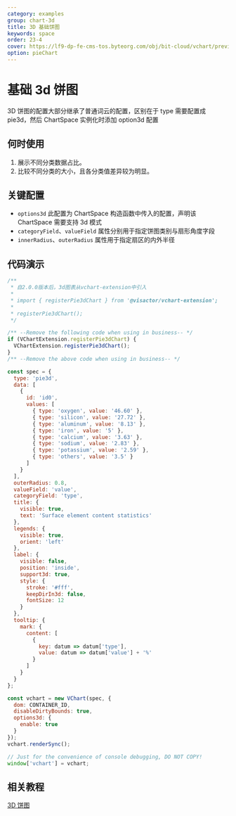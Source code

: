 ```yaml
---
category: examples
group: chart-3d
title: 3D 基础饼图
keywords: space
order: 23-4
cover: https://lf9-dp-fe-cms-tos.byteorg.com/obj/bit-cloud/vchart/preview/chart-3d/pie3d.png
option: pieChart
---
```


# 基础 3d 饼图

3D 饼图的配置大部分继承了普通词云的配置，区别在于 type 需要配置成 pie3d，然后 ChartSpace 实例化时添加 option3d 配置

## 何时使用

1. 展示不同分类数据占比。
2. 比较不同分类的大小，且各分类值差异较为明显。

## 关键配置

- `options3d` 此配置为 ChartSpace 构造函数中传入的配置，声明该 ChartSpace 需要支持 3d 模式
- `categoryField`、`valueField` 属性分别用于指定饼图类别与扇形角度字段
- `innerRadius`、`outerRadius` 属性用于指定扇区的内外半径

## 代码演示

```javascript livedemo
/**
 * 自2.0.0版本后，3d图表从vchart-extension中引入
 *
 * import { registerPie3dChart } from '@visactor/vchart-extension';
 *
 * registerPie3dChart();
 */

/** --Remove the following code when using in business-- */
if (VChartExtension.registerPie3dChart) {
  VChartExtension.registerPie3dChart();
}
/** --Remove the above code when using in business-- */

const spec = {
  type: 'pie3d',
  data: [
    {
      id: 'id0',
      values: [
        { type: 'oxygen', value: '46.60' },
        { type: 'silicon', value: '27.72' },
        { type: 'aluminum', value: '8.13' },
        { type: 'iron', value: '5' },
        { type: 'calcium', value: '3.63' },
        { type: 'sodium', value: '2.83' },
        { type: 'potassium', value: '2.59' },
        { type: 'others', value: '3.5' }
      ]
    }
  ],
  outerRadius: 0.8,
  valueField: 'value',
  categoryField: 'type',
  title: {
    visible: true,
    text: 'Surface element content statistics'
  },
  legends: {
    visible: true,
    orient: 'left'
  },
  label: {
    visible: false,
    position: 'inside',
    support3d: true,
    style: {
      stroke: '#fff',
      keepDirIn3d: false,
      fontSize: 12
    }
  },
  tooltip: {
    mark: {
      content: [
        {
          key: datum => datum['type'],
          value: datum => datum['value'] + '%'
        }
      ]
    }
  }
};

const vchart = new VChart(spec, {
  dom: CONTAINER_ID,
  disableDirtyBounds: true,
  options3d: {
    enable: true
  }
});
vchart.renderSync();

// Just for the convenience of console debugging, DO NOT COPY!
window['vchart'] = vchart;
```

## 相关教程

[3D 饼图](link)
